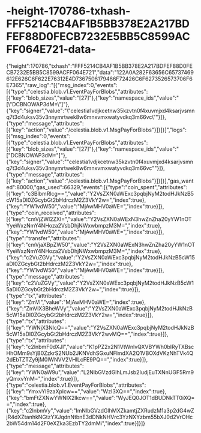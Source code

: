 # -height-170786-txhash-FFF5214CB4AF1B5BB378E2A217BDFEF88D0FECB7232E5BB5C8599ACFF064E721-data-
{"height":170786,"txhash":"FFF5214CB4AF1B5BB378E2A217BDFEF88D0FECB7232E5BB5C8599ACFF064E721","data":"122A0A282F63656C65737469612E626C6F622E76312E4D7367506179466F72426C6F6273526573706F6E7365","raw_log":"[{\"msg_index\":0,\"events\":[{\"type\":\"celestia.blob.v1.EventPayForBlobs\",\"attributes\":[{\"key\":\"blob_sizes\",\"value\":\"[27]\"},{\"key\":\"namespace_ids\",\"value\":\"[\\\"DCBNOWAP3dM=\\\"]\"},{\"key\":\"signer\",\"value\":\"\\\"celestia1vdjkcetnw35kzvtn0f4xuvmjxd4ksarjvsmnq7t3d4uksv35v3nnymrtwek8w6mnxvmxwatyvdkq3m66vc\\\"\"}]},{\"type\":\"message\",\"attributes\":[{\"key\":\"action\",\"value\":\"/celestia.blob.v1.MsgPayForBlobs\"}]}]}]","logs":[{"msg_index":0,"events":[{"type":"celestia.blob.v1.EventPayForBlobs","attributes":[{"key":"blob_sizes","value":"[27]"},{"key":"namespace_ids","value":"[\"DCBNOWAP3dM=\"]"},{"key":"signer","value":"\"celestia1vdjkcetnw35kzvtn0f4xuvmjxd4ksarjvsmnq7t3d4uksv35v3nnymrtwek8w6mnxvmxwatyvdkq3m66vc\""}]},{"type":"message","attributes":[{"key":"action","value":"/celestia.blob.v1.MsgPayForBlobs"}]}]}],"gas_wanted":80000,"gas_used":66329,"events":[{"type":"coin_spent","attributes":[{"key":"c3BlbmRlcg==","value":"Y2VsZXN0aWExc3pqbjNyM2todHJkNzB5cW15aDI0ZGcybGt2bHdrczM2Z3VkY2w=","index":true},{"key":"YW1vdW50","value":"MjAwMHV0aWE=","index":true}]},{"type":"coin_received","attributes":[{"key":"cmVjZWl2ZXI=","value":"Y2VsZXN0aWExN3hwZnZha20yYW1nOTYyeWxzNmY4NHoza2VsbDhjNWxwbmpzM3M=","index":true},{"key":"YW1vdW50","value":"MjAwMHV0aWE=","index":true}]},{"type":"transfer","attributes":[{"key":"cmVjaXBpZW50","value":"Y2VsZXN0aWExN3hwZnZha20yYW1nOTYyeWxzNmY4NHoza2VsbDhjNWxwbmpzM3M=","index":true},{"key":"c2VuZGVy","value":"Y2VsZXN0aWExc3pqbjNyM2todHJkNzB5cW15aDI0ZGcybGt2bHdrczM2Z3VkY2w=","index":true},{"key":"YW1vdW50","value":"MjAwMHV0aWE=","index":true}]},{"type":"message","attributes":[{"key":"c2VuZGVy","value":"Y2VsZXN0aWExc3pqbjNyM2todHJkNzB5cW15aDI0ZGcybGt2bHdrczM2Z3VkY2w=","index":true}]},{"type":"tx","attributes":[{"key":"ZmVl","value":"MjAwMHV0aWE=","index":true},{"key":"ZmVlX3BheWVy","value":"Y2VsZXN0aWExc3pqbjNyM2todHJkNzB5cW15aDI0ZGcybGt2bHdrczM2Z3VkY2w=","index":true}]},{"type":"tx","attributes":[{"key":"YWNjX3NlcQ==","value":"Y2VsZXN0aWExc3pqbjNyM2todHJkNzB5cW15aDI0ZGcybGt2bHdrczM2Z3VkY2wvMQ==","index":true}]},{"type":"tx","attributes":[{"key":"c2lnbmF0dXJl","value":"K1pPZ2x2N1VtWnlvQXVBYWh0blRyTXBscHhOMm9sYjB0ZzkrS2NUb2JKNVdhSGxuNFlmdXA2Q1VBOXdVKzNhTVk4Q2dEbTZTZy9jM0lWNVV2VHlLcFE9PQ==","index":true}]},{"type":"message","attributes":[{"key":"YWN0aW9u","value":"L2NlbGVzdGlhLmJsb2IudjEuTXNnUGF5Rm9yQmxvYnM=","index":true}]},{"type":"celestia.blob.v1.EventPayForBlobs","attributes":[{"key":"YmxvYl9zaXplcw==","value":"WzI3XQ==","index":true},{"key":"bmFtZXNwYWNlX2lkcw==","value":"WyJEQ0JOT1dBUDNkTT0iXQ==","index":true},{"key":"c2lnbmVy","value":"ImNlbGVzdGlhMXZkamtjZXRudzM1a3p2dG4wZjR4dXZtanhkNGtzYXJqdnNtbnE3dDNkNHVrc3YzNXYzbm55bXJ0d2VrOHc2bW54dm14d2F0eXZka3EzbTY2dmMi","index":true}]}]}

